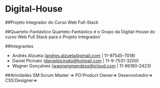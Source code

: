 ﻿# Digital-House

##Projeto Integrador do Curso Web Full-Stack

##Quarteto-Fantástico
Quarteto-Fantástico é o Grupo da Digital-House do curso Web Full Stack para o Projeto Integrador/

##Integrantes
- Andrés Alzueta (andres.alzueta@gmail.com | 11-97545-7018)
- Daniel Picinato  (danielpicinato@hotmail.com | 11-9-7531-3200)
- Wagner Gonçalves (wagnergmendess@icloud.com | 11-96180-2423)


##Atividades
SM:Scrum Master =>
PO:Product Owner=>
Desenvolvedor=>
CSS:Designer=>
